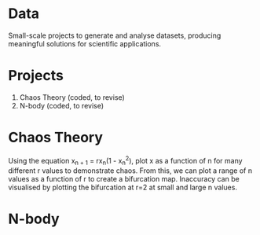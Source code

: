 # Data

Small-scale projects to generate and analyse datasets, producing meaningful solutions for scientific applications.

# Projects

1. Chaos Theory (coded, to revise)
2. N-body (coded, to revise)

# Chaos Theory

Using the equation x<sub>n + 1</sub> = rx<sub>n</sub>(1 - x<sub>n</sub><sup>2</sup>), plot x as a function of n for many different r values to demonstrate chaos. From this, we can plot a range of n values as a function of r to create a bifurcation map. Inaccuracy can be visualised by plotting the bifurcation at r=2 at small and large n values.



# N-body

